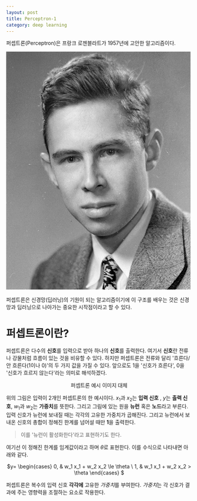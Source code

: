 ```yaml
---
layout: post
title: Perceptron-1
category: deep learning
---
```


퍼셉트론(Perceptron)은 프랑크 로젠블라트가 1957년에 고안한 알고리즘이다.

<img src="/images/study/machine_learning/deep_learning/2022-12-26-frank-rosenblatt.jpg" 
     title="Frank Rosenblatt"
     alt="Frank Rosenblatt"
     class="img_center"/>

퍼셉트론은 신경망(딥러닝)의 기원이 되는 알고리즘이기에 이 구조를 배우는 것은 신경망과 딥러닝으로 나아가는 중요한 시작점이라고 할 수 있다.

# 퍼셉트론이란?
퍼셉트론은 다수의 **신호**를 입력으로 받아 하나의 **신호**를 출력한다. 여기서 **신호**란 전류나 강물처럼 흐름이 있는 것을 비유할 수 있다.
하지만 퍼셉트론은 전류와 달리 '흐른다/안 흐른다(1이나 0)'의 두 가지 값을 가질 수 있다. 앞으로도 1을 '신호가 흐른다', 0을 '신호가 흐르지 않는다'라는 의미로 해석하겠다.

<center>
퍼셉트론 예시 이미지 대체
</center>

위의 그림은 입력이 2개인 퍼셉트론의 한 예시이다. $x_1$과 $x_2$는 **입력 신호** , $y$는 **출력 신호**, $w_1$과 $w_2$는 **가중치**를 뜻한다.
그리고 그림에 있는 원을 **뉴런** 혹은 **노드**라고 부른다.
입력 신호가 뉴런에 보내질 때는 각각의 고유한 가중치가 곱해진다. 그리고 뉴런에서 보내온 신호의 총합이 정해진 한계를 넘어설 때만 **1**을 출력한다.

> 이를 '뉴런이 활성화한다'라고 표현하기도 한다.

여기선 이 정해진 한계를 임계값이라고 하며 $\theta$로 표현한다. 이를 수식으로 나타내면 아래와 같다.
<center>

$y=
\begin{cases}
0, & w_1 x_1 + w_2 x_2 \le \theta \\
1, & w_1 x_1 + w_2 x_2 > \theta
\end{cases}
$

</center>

퍼셉트론은 복수의 입력 신호 **각각에** 고유한 *가중치*를 부여한다. *가중치*는 각 신호가 결과에 주는 영향력을 조절하는 요소로 작용한다.
